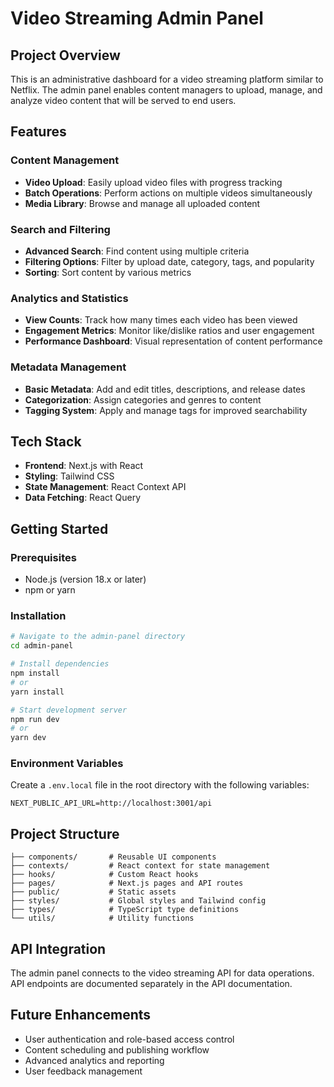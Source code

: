 # Video Streaming Admin Panel

## Project Overview
This is an administrative dashboard for a video streaming platform similar to Netflix. The admin panel enables content managers to upload, manage, and analyze video content that will be served to end users.

## Features

### Content Management
- **Video Upload**: Easily upload video files with progress tracking
- **Batch Operations**: Perform actions on multiple videos simultaneously
- **Media Library**: Browse and manage all uploaded content

### Search and Filtering
- **Advanced Search**: Find content using multiple criteria
- **Filtering Options**: Filter by upload date, category, tags, and popularity
- **Sorting**: Sort content by various metrics

### Analytics and Statistics
- **View Counts**: Track how many times each video has been viewed
- **Engagement Metrics**: Monitor like/dislike ratios and user engagement
- **Performance Dashboard**: Visual representation of content performance

### Metadata Management
- **Basic Metadata**: Add and edit titles, descriptions, and release dates
- **Categorization**: Assign categories and genres to content
- **Tagging System**: Apply and manage tags for improved searchability

## Tech Stack
- **Frontend**: Next.js with React
- **Styling**: Tailwind CSS
- **State Management**: React Context API
- **Data Fetching**: React Query

## Getting Started

### Prerequisites
- Node.js (version 18.x or later)
- npm or yarn

### Installation
```bash
# Navigate to the admin-panel directory
cd admin-panel

# Install dependencies
npm install
# or
yarn install

# Start development server
npm run dev
# or
yarn dev
```

### Environment Variables
Create a `.env.local` file in the root directory with the following variables:
```
NEXT_PUBLIC_API_URL=http://localhost:3001/api
```

## Project Structure
```
├── components/       # Reusable UI components
├── contexts/         # React context for state management
├── hooks/            # Custom React hooks
├── pages/            # Next.js pages and API routes
├── public/           # Static assets
├── styles/           # Global styles and Tailwind config
├── types/            # TypeScript type definitions
└── utils/            # Utility functions
```

## API Integration
The admin panel connects to the video streaming API for data operations. API endpoints are documented separately in the API documentation.

## Future Enhancements
- User authentication and role-based access control
- Content scheduling and publishing workflow
- Advanced analytics and reporting
- User feedback management
